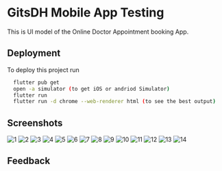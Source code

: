 
# GitsDH Mobile App Testing 

This is UI model of the Online Doctor Appointment booking App. 




## Deployment

To deploy this project run

```bash
  flutter pub get
  open -a simulator (to get iOS or andriod Simulator)
  flutter run
  flutter run -d chrome --web-renderer html (to see the best output)
```


## Screenshots

![1](https://user-images.githubusercontent.com/61247278/202502812-a8cd01b1-9288-4cf7-bc87-cc3c637d3d91.jpg)
![2](https://user-images.githubusercontent.com/61247278/202502826-cfba03ab-0a08-48fa-8998-e6ec790eb39e.jpg)
![3](https://user-images.githubusercontent.com/61247278/202502831-4c25cc6b-37b8-4509-92e6-7ea36d7a7de6.jpg)
![4](https://user-images.githubusercontent.com/61247278/202502835-44245738-44d4-4a33-840a-b812402079b9.jpg)
![5](https://user-images.githubusercontent.com/61247278/202502839-cd2f5c71-9206-4c2d-934b-a3d631deb8d5.jpg)
![6](https://user-images.githubusercontent.com/61247278/202502842-f975b249-4296-4216-a86e-a248989d311b.jpg)
![7](https://user-images.githubusercontent.com/61247278/202502848-cf9a9eae-1180-4594-9a67-d87f62d779fa.jpg)
![8](https://user-images.githubusercontent.com/61247278/202502851-7fea5dec-c0ab-4181-9504-cb7b7ec8eeeb.jpg)
![9](https://user-images.githubusercontent.com/61247278/202502857-bee7c98e-11d6-4aa3-a463-e186adfd679a.jpg)
![10](https://user-images.githubusercontent.com/61247278/202502858-55b1d283-9d18-4cd8-9e0d-701d5f2fa3dd.jpg)
![11](https://user-images.githubusercontent.com/61247278/202502868-5d746671-21a9-4cdb-b7c7-a7ec7a8381c4.jpg)
![12](https://user-images.githubusercontent.com/61247278/202502870-f1868a07-c76d-48ae-aa6c-107a31ae90ff.jpg)
![13](https://user-images.githubusercontent.com/61247278/202502875-449866f6-a2ba-46eb-80c0-c1ab2b2ad145.jpg)
![14](https://user-images.githubusercontent.com/61247278/202502878-0fb2adae-592a-4c65-9719-eed0aa6d278d.jpg)

## Feedback



